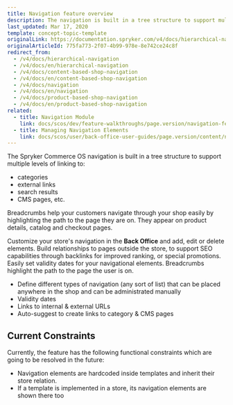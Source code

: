 ```yaml
---
title: Navigation feature overview
description: The navigation is built in a tree structure to support multiple levels of linking, e.g. to categories, external links, search results and CMS pages.
last_updated: Mar 17, 2020
template: concept-topic-template
originalLink: https://documentation.spryker.com/v4/docs/hierarchical-navigation
originalArticleId: 775fa773-2f07-4b99-978e-8e742ce24c8f
redirect_from:
  - /v4/docs/hierarchical-navigation
  - /v4/docs/en/hierarchical-navigation
  - /v4/docs/content-based-shop-navigation
  - /v4/docs/en/content-based-shop-navigation
  - /v4/docs/navigation
  - /v4/docs/en/navigation
  - /v4/docs/product-based-shop-navigation
  - /v4/docs/en/product-based-shop-navigation
related:
  - title: Navigation Module
    link: docs/scos/dev/feature-walkthroughs/page.version/navigation-feature-walkthrough/navigation-module.html
  - title: Managing Navigation Elements
    link: docs/scos/user/back-office-user-guides/page.version/content/navigation/managing-navigation-elements.html
---
```


The Spryker Commerce OS navigation is built in a tree structure to support multiple levels of linking to:

* categories
* external links
* search results
* CMS pages, etc.

Breadcrumbs help your customers navigate through your shop easily by highlighting the path to the page they are on. They appear on product details, catalog and checkout pages.

Customize your store's navigation in the **Back Office** and add, edit or delete elements. Build relationships to pages outside the store, to support SEO capabilities through backlinks for improved ranking, or special promotions. Easily set validity dates for your navigational elements. Breadcrumbs highlight the path to the page the user is on.

* Define different types of navigation (any sort of list) that can be placed anywhere in the shop and can be administrated manually
* Validity dates
* Links to internal & external URLs
* Auto-suggest to create links to category & CMS pages

## Current Constraints
Currently, the feature has the following functional constraints which are going to be resolved in the future:

* Navigation elements are hardcoded inside templates and inherit their store relation.
* If a template is implemented in a store, its navigation elements are shown there too
